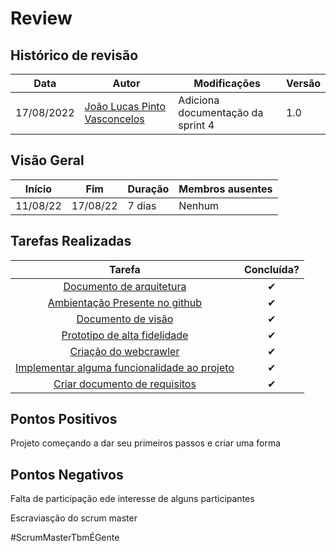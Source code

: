 # Review

## Histórico de revisão

| Data       | Autor                                        | Modificações                      | Versão |
| ---------- | -------------------------------------------- | --------------------------------- | ------ |
| 17/08/2022 | [João Lucas Pinto Vasconcelos](https://github.com/HacKairos) | Adiciona documentação da sprint 4 | 1.0    |

## Visão Geral

Início | Fim | Duração | Membros ausentes
 ------ | --- | ------- | --------
 11/08/22 | 17/08/22 | 7 dias | Nenhum

## Tarefas Realizadas

| Tarefa | Concluída? |
| :------: | :--------: |
[Documento de arquitetura](https://github.com/fga-eps-mds/Cebraspe-Tracker/issues/14) | ✔
[Ambientação Presente no github](https://github.com/fga-eps-mds/Cebraspe-Tracker/issues/15) | ✔
[Documento de visão](https://github.com/fga-eps-mds/Cebraspe-Tracker/issues/17) | ✔
[Prototipo de alta fidelidade](https://github.com/fga-eps-mds/Cebraspe-Tracker/issues/18) | ✔ 
[Criação do webcrawler](https://github.com/fga-eps-mds/Cebraspe-Tracker/issues/19) | ✔ 
[Implementar alguma funcionalidade ao projeto](https://github.com/fga-eps-mds/Cebraspe-Tracker/issues/20) | ✔
[Criar documento de requisitos ](https://github.com/fga-eps-mds/Cebraspe-Tracker/issues/20) | ✔ 
                                 
## Pontos Positivos
Projeto começando a dar seu primeiros passos e criar uma forma

## Pontos Negativos
Falta de participação ede interesse de alguns participantes

Escraviasção do scrum master

#ScrumMasterTbmÉGente
